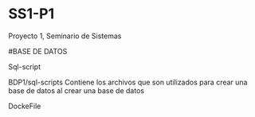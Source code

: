 # SS1-P1
Proyecto 1, Seminario de Sistemas

#BASE DE DATOS

Sql-script

BDP1/sql-scripts 
Contiene los archivos que son utilizados para crear una base de datos al crear una base de datos

DockeFile

